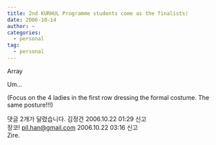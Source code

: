 ```yaml
---
title: 2nd KURHUL Programme students come as the finalists!
date: 2006-10-14
author: ~
categories:
  - personal
tag:
  - personal
---
```




Array

Um...

(Focus on the 4 ladies in the first row dressing the formal costume. The same posture!!!)


 댓글  2개가 달렸습니다.
김정건 2006.10.22 01:29 신고   
장코!
pil.han@gmail.com 2006.10.22 03:16 신고   
Zire.







